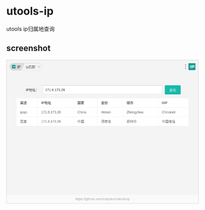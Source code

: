 # utools-ip

utools ip归属地查询

## screenshot

![截图](https://raw.githubusercontent.com/crazykun/utools-ip/main/img/screenshot.png)
